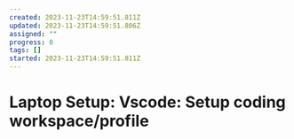 ```yaml
---
created: 2023-11-23T14:59:51.811Z
updated: 2023-11-23T14:59:51.806Z
assigned: ""
progress: 0
tags: []
started: 2023-11-23T14:59:51.811Z
---
```


#  Laptop Setup: Vscode: Setup coding workspace/profile
